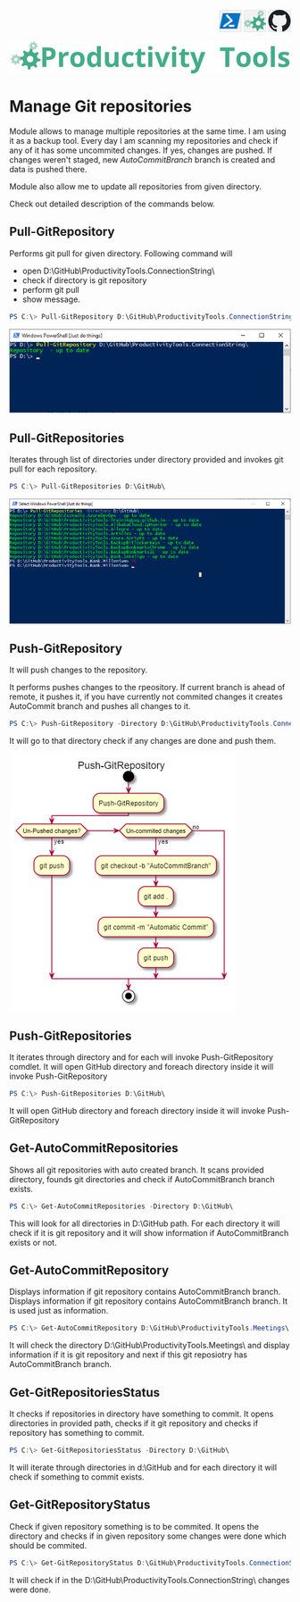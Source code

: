 <!--Category:PowerShell--> 
 <p align="right">
    <a href="https://www.powershellgallery.com/packages/ProductivityTools.ManageGitRepositories/"><img src="Images/Header/Powershell_border_40px.png" /></a>
    <a href="http://productivitytools.tech/clone-git-repositories/"><img src="Images/Header/ProductivityTools_green_40px_2.png" /><a> 
    <a href="https://github.com/pwujczyk/ProductivityTools.ManageGitRepositories"><img src="Images/Header/Github_border_40px.png" /></a>
</p>
<p align="center">
    <a href="http://http://productivitytools.tech/">
        <img src="Images/Header/LogoTitle_green_500px.png" />
    </a>
</p>

# Manage Git repositories


Module allows to manage multiple repositories at the same time. I am using it as a backup tool. Every day I am scanning my repositories and check if any of it has some uncommited changes. If yes, changes are pushed. If changes weren't staged, new *AutoCommitBranch* branch is created and data is pushed there.

Module also allow me to update all repositories from given directory.

Check out detailed description of the commands below.

## Pull-GitRepository
Performs git pull for given directory. Following command will
- open D:\GitHub\ProductivityTools.ConnectionString\ 
- check if directory is git repository
- perform git pull 
- show message.

```powershell
PS C:\> Pull-GitRepository D:\GitHub\ProductivityTools.ConnectionString\
```

![PullGitRepository](./Images/PullGitRepository.png)


## Pull-GitRepositories
Iterates through list of directories under directory provided and invokes git pull for each repository.

```powershell
PS C:\> Pull-GitRepositories D:\GitHub\
```
![PullGitRepository](./Images/PullGitRepositories.png)

## Push-GitRepository
It will push changes to the repository. 

It performs pushes changes to the rpeository. If current branch is ahead of remote, it pushes it, if you have currently not commited changes it creates AutoCommit branch and pushes all changes to it.

```powershell
PS C:\> Push-GitRepository -Directory D:\GitHub\ProductivityTools.ConnectionString\
```

It will go to that directory check if any changes are done and push them.

![PullGitRepository](./Images/PushGitRepositoryDiagram.png)


## Push-GitRepositories
It iterates through directory and for each will invoke Push-GitRepository comdlet.
It will open GitHub directory and foreach directory inside it will invoke Push-GitRepository

```powershell
PS C:\> Push-GitRepositories D:\GitHub\
```

It will open GitHub directory and foreach directory inside it will invoke Push-GitRepository


## Get-AutoCommitRepositories
Shows all git repositories with auto created branch. It scans provided directory, founds git directories and check if AutoCommitBranch branch exists.

```powershell
PS C:\> Get-AutoCommitRepositories -Directory D:\GitHub\
```

This will look for all directories in D:\GitHub path. For each directory it will check if it is git repository and it will show information if AutoCommitBranch exists or not.

## Get-AutoCommitRepository

Displays information if git repository contains AutoCommitBranch branch. Displays information if git repository contains AutoCommitBranch branch. It is used just as information.

```powershell
PS C:\> Get-AutoCommitRepository D:\GitHub\ProductivityTools.Meetings\
```

It will check the directory D:\GitHub\ProductivityTools.Meetings\ and display information if it is git repository and next if this git reposiotry has AutoCommitBranch branch.


## Get-GitRepositoriesStatus
It checks if repositories in directory have something to commit. It opens directories in provided path, checks if it git repository and checks if repository has something to commit.

```powershell
PS C:\> Get-GitRepositoriesStatus -Directory D:\GitHub\
```

It will iterate through directories in d:\GitHub and for each directory it will check if something to commit exists.



## Get-GitRepositoryStatus
Check if given repository something is to be commited. It opens the directory and checks if in given repository some changes were done which should be commited.

```powershell
PS C:\> Get-GitRepositoryStatus D:\GitHub\ProductivityTools.ConnectionString\
```

It will check if in the D:\GitHub\ProductivityTools.ConnectionString\ changes were done. 







